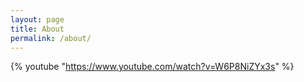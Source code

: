 ```yaml
---
layout: page
title: About
permalink: /about/
---
```


{% youtube "https://www.youtube.com/watch?v=W6P8NiZYx3s" %}
